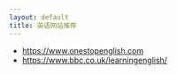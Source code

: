 ```yaml
---
layout: default
title: 英语网站推荐
---
```


- https://www.onestopenglish.com
- https://www.bbc.co.uk/learningenglish/